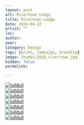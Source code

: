 ```yaml
---
layout: post
alt: Rivertown Lodge
title: Rivertown Lodge
date: 2016-04-22
artist: ""
loc: 
author: 
year: 
category: Design
tags: [print, campaign, branding]
image: thumbs/2016_rivertown.jpg
hidden: false
permalink:

---
```




<div class="post_image">
	<a href="{{ site.baseurl }}/images/posts/2016_rivertown/001.jpg" target="_blank">
	<img src="{{ site.baseurl }}/images/posts/2016_rivertown/001.jpg" alt="lulldull"></a>
</div>

<div class="post_image">
	<a href="{{ site.baseurl }}/images/posts/2016_rivertown/002.jpg" target="_blank">
	<img src="{{ site.baseurl }}/images/posts/2016_rivertown/002.jpg" alt="lulldull"></a>
</div>

<div class="post_image">
	<a href="{{ site.baseurl }}/images/posts/2016_rivertown/003.jpg" target="_blank">
	<img src="{{ site.baseurl }}/images/posts/2016_rivertown/003.jpg" alt="lulldull"></a>
</div>

<div class="post_image">
	<a href="{{ site.baseurl }}/images/posts/2016_rivertown/004.jpg" target="_blank">
	<img src="{{ site.baseurl }}/images/posts/2016_rivertown/004.jpg" alt="lulldull"></a>
</div>

<div class="post_image">
	<a href="{{ site.baseurl }}/images/posts/2016_rivertown/005.jpg" target="_blank">
	<img src="{{ site.baseurl }}/images/posts/2016_rivertown/005.jpg" alt="lulldull"></a>
</div>

<div class="post_image">
	<a href="{{ site.baseurl }}/images/posts/2016_rivertown/006.jpg" target="_blank">
	<img src="{{ site.baseurl }}/images/posts/2016_rivertown/006.jpg" alt="lulldull"></a>
</div>

<div class="post_image">
	<a href="{{ site.baseurl }}/images/posts/2016_rivertown/007.jpg" target="_blank">
	<img src="{{ site.baseurl }}/images/posts/2016_rivertown/007.jpg" alt="lulldull"></a>
</div>



